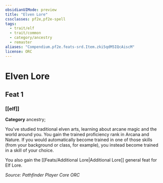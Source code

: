 ```yaml
---
obsidianUIMode: preview
title: "Elven Lore"
cssclasses: pf2e,pf2e-spell
tags:
  - trait/elf
  - trait/common
  - category/ancestry
  - remaster
aliases: "Compendium.pf2e.feats-srd.Item.zki5qdM5IQcAiscM"
license: ORC
---
```

# Elven Lore
## Feat 1
### [[elf]]

**Category** ancestry; 




You've studied traditional elven arts, learning about arcane magic and the world around you. You gain the trained proficiency rank in Arcana and Nature. If you would automatically become trained in one of those skills (from your background or class, for example), you instead become trained in a skill of your choice.

You also gain the [[Feats/Additional Lore|Additional Lore]] general feat for Elf Lore.

*Source: Pathfinder Player Core*
*ORC*